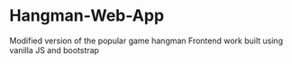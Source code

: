 # Hangman-Web-App
Modified version of the popular game hangman 
Frontend work built using vanilla JS and bootstrap 
